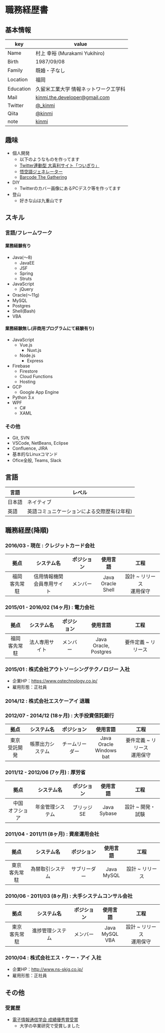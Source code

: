 # 職務経歴書

## 基本情報

|key|value|
|---|---|
|Name|村上 幸裕 (Murakami Yukihiro)|
|Birth|1987/09/08|
|Family|既婚・子なし|
|Location|福岡|
|Education|久留米工業大学 情報ネットワーク工学科|
|Mail|[kinmi.the.developer@gmail.com](mailto:kinmi.the.developer@gmail.com)|
|Twitter|[@_kinmi](https://twitter.com/_kinmi)|
|Qiita|[@kinmi](https://qiita.com/kinmi)|
|note|[kinmi](https://note.com/kinmi)|

## 趣味
- 個人開発
  - 以下のようなものを作ってます
  - [Twitter連動型 大喜利サイト「ついぎり」](https://twigiri.app/)
  - [悟空語ジェネレーター](https://goku-lang.netlify.com/)
  - [Barcode The Gathering](https://barcode-the-gathering.appspot.com)
- DIY
  - Twitterのカバー画像にあるPCデスク等を作ってます
- 登山
  - 好きな山は九重山です
## スキル
### 言語/フレームワーク

#### 業務経験有り
- Java(〜8)
  - JavaEE
  - JSF
  - Spring
  - Struts
- JavaScript
  - jQuery
- Oracle(〜11g)
- MySQL
- Postgres
- Shell(Bash)
- VBA
#### 業務経験無し(非商用プログラムにて経験有り)
- JavaScript
  - Vue.js
    - Nuxt.js
  - Node.js
    - Express
- Firebase
  - Firestore
  - Cloud Functions
  - Hosting
- GCP
  - Google App Engine
- Python 3.x
- WPF
  - C#
  - XAML


### その他

- Git, SVN
- VSCode, NetBeans, Eclipse
- Confluence, JIRA
- 基本的なLinuxコマンド
- Ofice全般, Teams, Slack

## 言語

|言語|レベル|
|---|---|
|日本語|ネイティブ|
|英語|英語コミュニケーションによる交際歴有(2年程)|

## 職務経歴(降順)

### 2016/03 - 現在 : クレジットカード会社
|拠点|システム名|ポジション|使用言語|工程|
|:-:|:-:|:-:|:-:|:-:|
|福岡<br>客先常駐|信用情報機関<br>会員専用サイト|メンバー|Java<br>Oracle<br>Shell|設計 ~ リリース<br>運用保守|

### 2015/01 - 2016/02 (14ヶ月) : 電力会社
|拠点|システム名|ポジション|使用言語|工程|
|:-:|:-:|:-:|:-:|:-:|
|福岡<br>客先常駐|法人専用サイト|メンバー|Java<br>Oracle, Postgres|要件定義 ~ リリース|

### 2015/01 : 株式会社アウトソーシングテクノロジー 入社
- 企業HP：https://www.ostechnology.co.jp/
- 雇用形態：正社員

### 2014/12 : 株式会社エスケーアイ 退職

### 2012/07 - 2014/12 (18ヶ月) : 大手投資信託銀行
|拠点|システム名|ポジション|使用言語|工程|
|:-:|:-:|:-:|:-:|:-:|
|東京<br>受託開発|帳票出力システム|チームリーダー|Java<br>Oracle<br>Windows bat|要件定義 ~ リリース<br>運用保守|

### 2011/12 - 2012/06 (7ヶ月) : 厚労省
|拠点|システム名|ポジション|使用言語|工程|
|:-:|:-:|:-:|:-:|:-:|
|中国<br>オフショア|年金管理システム|ブリッジSE|Java<br>Sybase|設計 ~ 開発・試験|

### 2011/04 - 2011/11 (8ヶ月) : 資産運用会社
|拠点|システム名|ポジション|使用言語|工程|
|:-:|:-:|:-:|:-:|:-:|
|東京<br>客先常駐|為替取引システム|サブリーダー|Java<br>MySQL|設計 ~ リリース|

### 2010/06 - 2011/03 (8ヶ月) : 大手システムコンサル会社
|拠点|システム名|ポジション|使用言語|工程|
|:-:|:-:|:-:|:-:|:-:|
|東京<br>客先常駐|進捗管理システム|メンバー|Java<br>MySQL<br>VBA|設計 ~ リリース<br>運用保守|

### 2010/04 : 株式会社エス・ケー・アイ 入社
- 企業HP：http://www.ns-skig.co.jp/
- 雇用形態：正社員

## その他

### 受賞歴
- [電子情報通信学会 成績優秀賞受賞](https://www.ieice.org/kyushu/gakusei/h21/h21_hyo.html)
  - 大学の卒業研究で受賞しました

